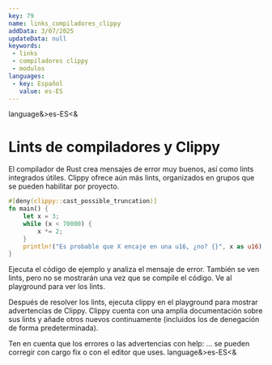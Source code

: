```yaml
---
key: 79
name: links_compiladores_clippy
addData: 3/07/2025
updateData: null
keywords: 
 - links
 - compiladores clippy
 - modulos
languages:
 - key: Español
   value: es-ES
---
```

language&>es-ES<&
# Lints de compiladores y Clippy
El compilador de Rust crea mensajes de error muy buenos, así como lints integrados útiles. Clippy ofrece aún más lints, organizados en grupos que se pueden habilitar por proyecto.

```rust
#[deny(clippy::cast_possible_truncation)]
fn main() {
    let x = 3;
    while (x < 70000) {
        x *= 2;
    }
    println!("Es probable que X encaje en una u16, ¿no? {}", x as u16);
}
```

Ejecuta el código de ejemplo y analiza el mensaje de error. También se ven lints, pero no se mostrarán una vez que se compile el código. Ve al playground para ver los lints.

Después de resolver los lints, ejecuta clippy en el playground para mostrar advertencias de Clippy. Clippy cuenta con una amplia documentación sobre sus lints y añade otros nuevos continuamente (incluidos los de denegación de forma predeterminada).

Ten en cuenta que los errores o las advertencias con help: ... se pueden corregir con cargo fix o con el editor que uses.
language&>es-ES<&